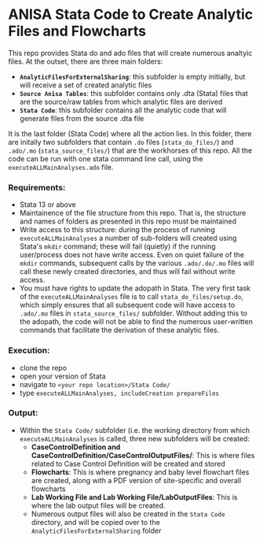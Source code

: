 # ANISA Stata Code to Create Analytic Files and Flowcharts

This repo provides Stata do and ado files that will create numerous analtyic files. At the outset, there are three main folders:
- **`AnalyticFilesForExternalSharing`**: this subfolder is empty initially, but will receive a set of created analytic files
- **`Source Anisa Tables`**: this subfolder contains only .dta (Stata) files that are the source/raw tables from which analytic files are derived
- **`Stata Code`**: this subfolder contains all the analytic code that will generate files from the source .dta file

It is the last folder (Stata Code) where all the action lies. In this folder, there are initally two subfolders that contain `.do` files (`stata_do_files/`) and `.ado/.mo` (`stata_source_files/`) that are the workhorses of this repo. All the code can be run with one stata command line call, using the `executeALLMainAnalyses.ado` file.

### Requirements:
- Stata 13 or above
- Maintainence of the file structure from this repo. That is, the structure and names of folders as presented in this repo must be maintained
- Write access to this structure: during the process of running `executeALLMainAnalyses` a number of sub-folders will created using Stata's `mkdir` command; these will fail (quietly) if the running user/process does not have write access. Even on quiet failure of the `mkdir` commands, subsequent calls by the various `.ado/.do/.mo` files will call these newly created directories, and thus will fail without write access. 
- You must have rights to update the adopath in Stata. The very first task of the `executeALLMainAnalyses` file is to call `stata_do_files/setup.do`, which simply ensures that all subsequent code will have access to `.ado/.mo` files in `stata_source_files/` subfolder. Without adding this to the adopath, the code will not be able to find the numerous user-written commands that facilitate the derivation of these analytic files.

### Execution:
- clone the repo
- open your version of Stata
- navigate to `<your repo location>/Stata Code/`
- type `executeALLMainAnalyses, includeCreation prepareFiles`

### Output:
- Within the `Stata Code/` subfolder (i.e. the working directory from which `executeALLMainAnalyses` is called, three new subfolders will be created:
  - **CaseControlDefinition and CaseControlDefinition/CaseControlOutputFiles/**: This is where files related to Case Control Definition will be created and stored
  - **Flowcharts**: This is where pregnancy and baby level flowchart files are created, along with a PDF version of site-specific and overall flowcharts 
  - **Lab Working File and Lab Working File/LabOutputFiles**: This is where the lab output files will be created.
  - Numerous output files will also be created in the `Stata Code` directory, and will be copied over to the `AnalyticFilesForExternalSharing` folder

